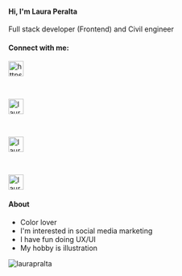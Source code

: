 <h4 align="left">Hi, I'm Laura Peralta</h4>
Full stack developer (Frontend) and Civil engineer
<br>

<h4 align="left">Connect with me:</h4>
<p align="left">
<a href="https://linkedin.com/in/https://www.linkedin.com/in/laurapralta/" target="blank"><img align="center" src="https://i.postimg.cc/4xgBdhMc/linkedin-2.png" alt="https://www.linkedin.com/in/laurapralta/" height="30" width="30" /></a>
<p>&nbsp;&nbsp;</p> 
<a href="https://www.behance.net/laurapralta" target="blank"><img align="center" src="https://i.postimg.cc/Z58pD7wB/behance-5.png" alt="laurapralta" height="30" width="30" /></a>
<p>&nbsp;&nbsp;</p> 
<a href="https://instagram.com/laurapralta" target="blank"><img align="center" src="https://i.postimg.cc/3RRGNKYm/instagram-1.png" alt="laurapralta" height="30" width="30" /></a>
<p>&nbsp;&nbsp;</p> 
<a href="https://twitter.com/laurapralta" target="blank"><img align="center" src="https://i.postimg.cc/XNr2DWdr/gorjeo.png" alt="laurapralta" height="30" width="30" /></a>
</p>

<h4 align="left">About</h4>

- Color lover
- I'm interested in social media marketing
- I have fun doing UX/UI
- My hobby is illustration

<p><img align="center" src="https://github-readme-stats.vercel.app/api/top-langs?username=laurapralta&show_icons=true&locale=en&layout=compact" alt="laurapralta" /></p>


